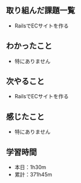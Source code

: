 ## 取り組んだ課題一覧
- RailsでECサイトを作る
## わかったこと
- 特にありません
## 次やること
- RailsでECサイトを作る
## 感じたこと
- 特にありません
## 学習時間
- 本日：1h30m
- 累計：371h45m
